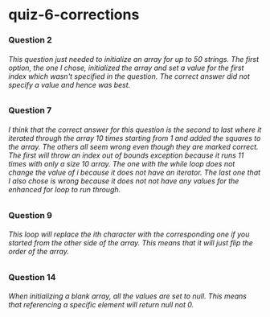 # quiz-6-corrections
### Question 2
###### This question just needed to initialize an array for up to 50 strings. The first option, the one I chose, initialized the array and set a value for the first index which wasn't specified in the question. The correct answer did not specify a value and hence was best. 

### Question 7
###### I think that the correct answer for this question is the second to last where it iterated through the array 10 times starting from 1 and added the squares to the array. The others all seem wrong even though they are marked correct. The first will throw an index out of bounds exception because it runs 11 times with only a size 10 array. The  one with the while loop does not change the value of i because it does not have an iterator. The last one that I also chose is wrong because it does not not have any values for the enhanced for loop to run through. 

### Question 9
###### This loop will replace the ith character with the corresponding one if you started from the other side of the array. This means that it will just flip the order of the array. 

### Question 14
###### When initializing a blank array, all the values are set to null. This means that referencing a specific element will return null not 0.
